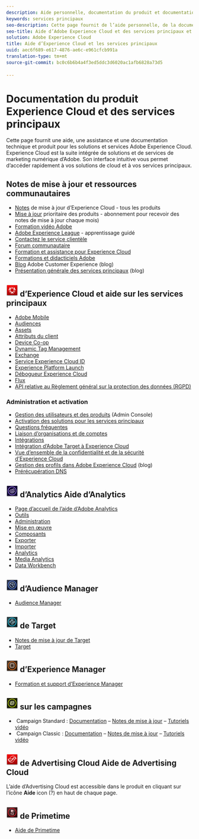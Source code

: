 ```yaml
---
description: Aide personnelle, documentation du produit et documentation technique pour Adobe Experience Cloud. Experience Cloud est la suite intégrée de solutions et de services de marketing numérique d’Adobe.
keywords: services principaux
seo-description: Cette page fournit de l’aide personnelle, de la documentation sur les produits et de la documentation technique pour Experience Cloud.
seo-title: Aide d’Adobe Experience Cloud et des services principaux et documentation du produit.
solution: Adobe Experience Cloud
title: Aide d’Experience Cloud et les services principaux
uuid: aec6f689-e617-4876-ae6c-e961cfcb991a
translation-type: tm+mt
source-git-commit: bc0c6b6b4a4f3ed5ddc3d6020ac1afb6828a73d5

---
```



# Documentation du produit Experience Cloud et des services principaux

Cette page fournit une aide, une assistance et une documentation technique et produit pour les solutions et services Adobe Experience Cloud. Experience Cloud est la suite intégrée de solutions et de services de marketing numérique d’Adobe. Son interface intuitive vous permet d’accéder rapidement à vos solutions de cloud et à vos services principaux.

## Notes de mise à jour et ressources communautaires

* [Notes](https://docs.adobe.com/content/help/en/release-notes/experience-cloud/current.html) de mise à jour d’Experience Cloud - tous les produits
* [Mise à jour](https://www.adobe.com/subscription/priority-product-update.html) prioritaire des produits - abonnement pour recevoir des notes de mise à jour chaque mois)
* [Formation vidéo Adobe](https://helpx.adobe.com/experience-cloud/tutorials.html)
* [Adobe Experience League](https://landing.adobe.com/experience-league/) - apprentissage guidé
* [Contactez le service clientèle](https://helpx.adobe.com/contact/enterprise-support.ec.html)
* [Forum communautaire](https://forums.adobe.com/community/experience-cloud)
* [Formation et assistance pour Experience Cloud](https://helpx.adobe.com/support/experience-cloud.html)
* [Formations et didacticiels Adobe](https://helpx.adobe.com/learning.html?promoid=KAUDK)
* [Blog](https://theblog.adobe.com/customer-experience/) Adobe Customer Experience (blog)
* [Présentation générale des services principaux](https://theblog.adobe.com/part-2-capturing-leveraging-consumer-behavior-adobe-marketing-cloud/) (blog)

## ![Aide](assets/experience_cloud_appicon_32.png) d’Experience Cloud et aide sur les services principaux

* [Adobe Mobile](https://docs.adobe.com/content/help/en/mobile-services/using/home.html)
* [Audiences](https://docs.adobe.com/content/help/en/core-services/interface/audiences/audience-library.html)
* [Assets](experience-cloud-assets/experience-cloud-assets.md)
* [Attributs du client](https://docs.adobe.com/content/help/en/core-services/interface/customer-attributes/attributes.html)
* [Device Co-op](https://docs.adobe.com/content/help/en/device-co-op/using/home.html)
* [Dynamic Tag Management](https://docs.adobe.com/content/help/en/dtm/using/dtm-home.html)
* [Exchange](https://experiencecloud.adobeexchange.com/)
* [Service Experience Cloud ID](https://docs.adobe.com/content/help/en/id-service/using/home.html)
* [Experience Platform Launch](https://docs.adobelaunch.com/)
* [Débogueur Experience Cloud](https://marketing.adobe.com/resources/help/en_US/experience-cloud-debugger/)
* [Flux](feed.md)
* [API relative au Règlement général sur la protection des données (RGPD)](https://www.adobe.io/apis/experiencecloud/gdpr.html)

### Administration et activation

* [Gestion des utilisateurs et des produits](admin-getting-started/admin-getting-started.md) (Admin Console)
* [Activation des solutions pour les services principaux](core-services/core-services.md)
* [Questions fréquentes](admin-getting-started/admin-getting-started.md)
* [Liaison d’organisations et de comptes](admin-getting-started/organizations.md)
* [Intégrations](marketing-cloud-integrations.md)
* [Intégration d’Adobe Target à Experience Cloud](https://docs.adobe.com/content/help/en/target/using/integrate/a4t/a4t.html)
* [Vue d’ensemble de la confidentialité et de la sécurité d’Experience Cloud](assets/Adobe-Marketing-Cloud-Privacy-and-Security-Overview.pdf)
* [Gestion des profils dans Adobe Experience Cloud](https://theblog.adobe.com/profile-management-adobe-marketing-cloud-comes-together/) (blog)
* [Prérécupération DNS](admin-getting-started/admin-getting-started.md#concept_6BC8C6856E3644F8956D7AD0A96383B7)

## ![Aide](assets/mc_analytics_32.png) d’Analytics Aide d’Analytics

* [Page d’accueil de l’aide d’Adobe Analytics](https://docs.adobe.com/content/help/en/analytics/landing/home.html)
* [Outils](https://docs.adobe.com/content/help/en/analytics/analyze/home.html)
* [Administration](https://docs.adobe.com/content/help/en/analytics/admin/home.html)
* [Mise en œuvre](https://docs.adobe.com/content/help/en/analytics/implementation/home.html)
* [Composants](https://docs.adobe.com/content/help/en/analytics/components/home.html)
* [Exporter](https://docs.adobe.com/content/help/en/analytics/export/home.html)
* [Importer](https://docs.adobe.com/content/help/en/analytics/import/home.html)
* [Analytics](https://docs.adobe.com/content/help/en/analytics/integration/home.html)
* [Media Analytics](https://docs.adobe.com/content/help/en/media-analytics/using/media-overview.html)
* [Data Workbench](https://marketing.adobe.com/resources/help/en_US/insight/)

## ![Aide](assets/mc_audiencemanager_32.png) d’Audience Manager

* [Audience Manager](https://docs.adobe.com/content/help/en/audience-manager/user-guide/aam-home.html)

## ![Aide](assets/mc_target_32.png) de Target

* [Notes de mise à jour de Target](https://docs.adobe.com/content/help/en/target/using/release-notes/release-notes.html)
* [Target](https://docs.adobe.com/content/help/en/target/using/target-home.html)

## ![Aide](assets/mc_experiencemanager_32.png) d’Experience Manager

* [Formation et support d’Experience Manager](https://helpx.adobe.com/support/experience-manager.html)

## ![Aide](assets/mc_campaign_32.png) sur les campagnes

*  Campaign Standard : [Documentation](https://helpx.adobe.com/support/campaign/standard.html) – [Notes de mise à jour](https://docs.adobe.com/content/help/en/campaign-standard/using/release-notes/release-notes.html) – [Tutoriels vidéo](https://docs.adobe.com/content/help/en/campaign-learn/campaign-standard-tutorials/overview.html)
*  Campaign Classic : [Documentation](https://helpx.adobe.com/support/campaign/classic.html) – [Notes de mise à jour](https://docs.campaign.adobe.com/doc/AC/en/RN.html) – [Tutoriels vidéo](https://docs.adobe.com/content/help/en/campaign-learn/campaign-classic-tutorials/overview.html)

## ![Aide](assets/advertisingcloud_appicon_32.png) de Advertising Cloud Aide de Advertising Cloud

L’aide d’Advertising Cloud est accessible dans le produit en cliquant sur l’icône **Aide** icon (?) en haut de chaque page.

## ![Aide](assets/primetime_app_32.png) de Primetime

* [Aide de Primetime](http://help.adobe.com/en_US/primetime/)
